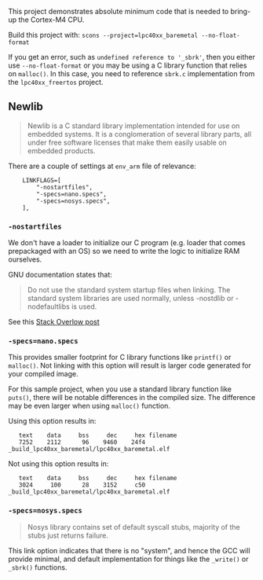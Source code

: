 This project demonstrates absolute minimum code that is needed to bring-up the Cortex-M4 CPU.

Build this project with: `scons --project=lpc40xx_baremetal --no-float-format`

If you get an error, such as `undefined reference to '_sbrk'`, then you either use `--no-float-format` or you may be using a C library function that relies on `malloc()`. In this case, you need to reference `sbrk.c` implementation from the `lpc40xx_freertos` project.

## Newlib

> Newlib is a C standard library implementation intended for use on embedded systems. It is a conglomeration of several library parts, all under free software licenses that make them easily usable on embedded products.

There are a couple of settings at `env_arm` file of relevance:

```
    LINKFLAGS=[
        "-nostartfiles",
        "-specs=nano.specs",
        "-specs=nosys.specs",
    ],
```

### `-nostartfiles`

We don't have a loader to initialize our C program (e.g. loader that comes prepackaged with an OS) so we need to write the logic to initialize RAM ourselves.

GNU documentation states that:

> Do not use the standard system startup files when linking. The standard system libraries are used normally, unless -nostdlib or -nodefaultlibs is used.

See this [Stack Overlow post](https://stackoverflow.com/a/29429820/12254460)

### `-specs=nano.specs`

This provides smaller footprint for C library functions like `printf()` or `malloc()`. Not linking with this option will result is larger code generated for your compiled image.

For this sample project, when you use a standard library function like `puts()`, there will be notable differences in the compiled size. The difference may be even larger when using `malloc()` function.

Using this option results in:
```
   text    data     bss     dec     hex filename
   7252    2112      96    9460    24f4 _build_lpc40xx_baremetal/lpc40xx_baremetal.elf
```

Not using this option results in:
```
   text    data     bss     dec     hex filename
   3024     100      28    3152     c50 _build_lpc40xx_baremetal/lpc40xx_baremetal.elf
```

### `-specs=nosys.specs`

> Nosys library contains set of default syscall stubs, majority of the stubs just returns failure.

This link option indicates that there is no "system", and hence the GCC will provide minimal, and default implementation for things like the `_write()` or `_sbrk()` functions.